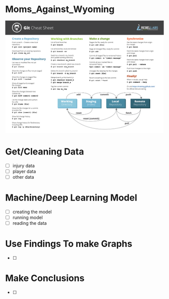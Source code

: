# Moms_Against_Wyoming
![alt text](GitCommands.png)

# Get/Cleaning Data
- [ ] injury data
- [ ] player data
- [ ] other data

# Machine/Deep Learning Model
- [ ] creating the model
- [ ] running model
- [ ] reading the data

# Use Findings To make Graphs
- [ ] 

# Make Conclusions
- [ ]